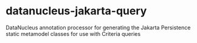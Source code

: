 # datanucleus-jakarta-query
DataNucleus annotation processor for generating the Jakarta Persistence static metamodel classes for use with Criteria queries
